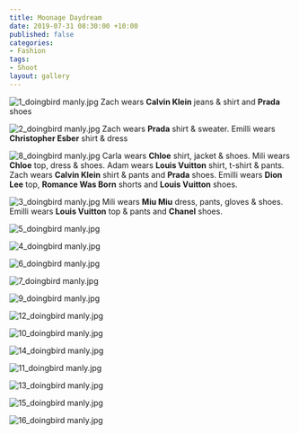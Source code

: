 ```yaml
---
title: Moonage Daydream
date: 2019-07-31 08:30:00 +10:00
published: false
categories:
- Fashion
tags:
- Shoot
layout: gallery
---
```


![1_doingbird manly.jpg](/uploads/1_doingbird%20manly.jpg)
Zach wears **Calvin Klein** jeans & shirt and **Prada** shoes

![2_doingbird manly.jpg](/uploads/2_doingbird%20manly.jpg)
Zach wears **Prada** shirt & sweater. Emilli wears **Christopher Esber** shirt & dress

![8_doingbird manly.jpg](/uploads/8_doingbird%20manly.jpg)
Carla wears **Chloe** shirt, jacket & shoes. Mili wears **Chloe** top, dress & shoes. Adam wears **Louis Vuitton** shirt, t-shirt & pants. Zach wears **Calvin Klein** shirt & pants and **Prada** shoes. Emilli wears **Dion Lee** top, **Romance Was Born** shorts and **Louis Vuitton** shoes.

![3_doingbird manly.jpg](/uploads/3_doingbird%20manly.jpg)
Mili wears **Miu Miu** dress, pants, gloves & shoes. Emilli wears **Louis Vuitton** top & pants and **Chanel** shoes.

![5_doingbird manly.jpg](/uploads/5_doingbird%20manly.jpg)

![4_doingbird manly.jpg](/uploads/4_doingbird%20manly.jpg)

![6_doingbird manly.jpg](/uploads/6_doingbird%20manly.jpg)

![7_doingbird manly.jpg](/uploads/7_doingbird%20manly.jpg)

![9_doingbird manly.jpg](/uploads/9_doingbird%20manly.jpg)

![12_doingbird  manly.jpg](/uploads/12_doingbird%20%20manly.jpg)

![10_doingbird manly.jpg](/uploads/10_doingbird%20manly.jpg)

![14_doingbird manly.jpg](/uploads/14_doingbird%20manly.jpg)

![11_doingbird manly.jpg](/uploads/11_doingbird%20manly.jpg)

![13_doingbird manly.jpg](/uploads/13_doingbird%20manly.jpg)

![15_doingbird manly.jpg](/uploads/15_doingbird%20manly.jpg)

![16_doingbird manly.jpg](/uploads/16_doingbird%20manly.jpg)

